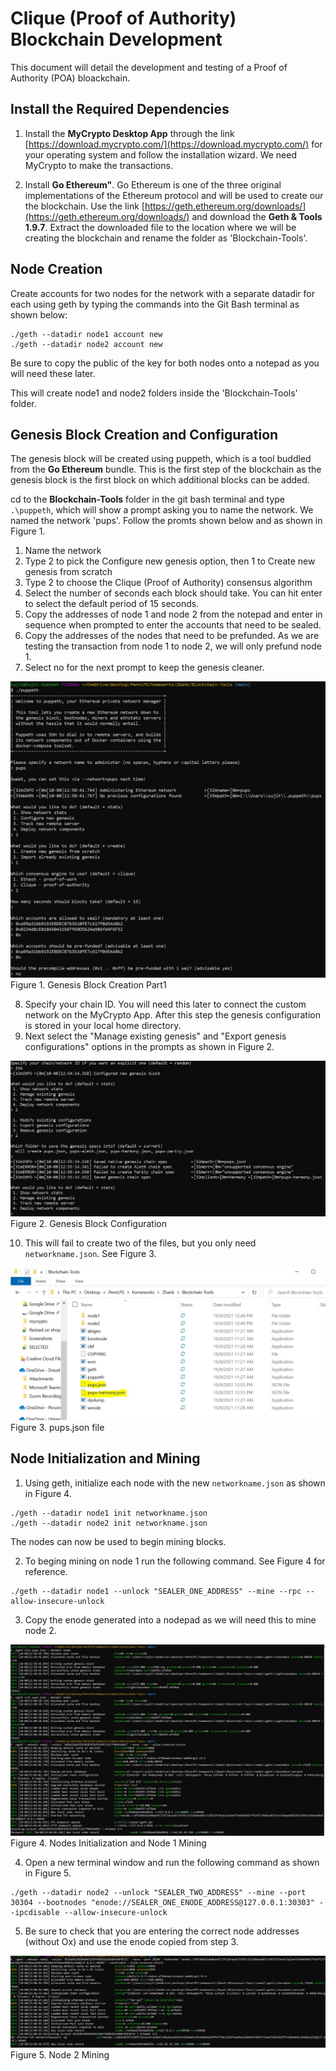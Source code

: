 # Clique (Proof of Authority) Blockchain Development
This document will detail the development and testing of a Proof of Authority (POA) bloackchain.

## Install the Required Dependencies

1) Install the **MyCrypto Desktop App** through the link [https://download.mycrypto.com/](https://download.mycrypto.com/) for your operating system and follow the installation wizard. We need MyCrypto to make the transactions. 

2) Install **Go Ethereum"**. Go Ethereum is one of the three original implementations of the Ethereum protocol and will be used to create our the blockchain. Use the link [https://geth.ethereum.org/downloads/](https://geth.ethereum.org/downloads/) and download the **Geth & Tools 1.9.7**. Extract the downloaded file to the location where we will be creating the blockchain and rename the folder as 'Blockchain-Tools'.

## Node Creation

Create accounts for two nodes for the network with a separate datadir for each using geth by typing the commands into the Git Bash terminal as shown below:
```
./geth --datadir node1 account new
./geth --datadir node2 account new
```
Be sure to copy the public of the key for both nodes onto a notepad as you will need these later.

This will create node1 and node2 folders inside the 'Blockchain-Tools' folder. 

## Genesis Block Creation and Configuration

The genesis block will be created using puppeth, which is a tool buddled from the **Go Ethereum** bundle. This is the first step of the blockchain as the genesis block is the first block on which additional blocks can be added. 

cd to the **Blockchain-Tools** folder in the git bash terminal and type `.\puppeth`, which will show a prompt asking you to name the network. We named the network 'pups'. Follow the promts shown below and as shown in Figure 1. 
1) Name the network
2) Type 2 to pick the Configure new genesis option, then 1 to Create new genesis from scratch
3) Type 2 to choose the Clique (Proof of Authority) consensus algorithm
4) Select the number of seconds each block should take. You can hit enter to select the default period of 15 seconds.
5) Copy the addresses of node 1 and node 2 from the notepad and enter in sequence when prompted to enter the accounts that need to be sealed.
6) Copy the addresses of the nodes that need to be prefunded. As we are testing the transaction from node 1 to node 2, we will only prefund node 1. 
7) Select no for the next prompt to keep the genesis cleaner. 

![Genesis Block Creation Part1](/Screenshots/step1a.JPG)
Figure 1. Genesis Block Creation Part1

8) Specify your chain ID. You will need this later to connect the custom network on the MyCrypto App. After this step the genesis configuration is stored in your local home directory.
9) Next select the "Manage existing genesis" and  "Export genesis configurations" options in the prompts as shown in Figure 2. 

![Genesis Block Configuration](/Screenshots/step1b.JPG)
Figure 2. Genesis Block Configuration

10) This will fail to create two of the files, but you only need `networkname.json`. See Figure 3.

![Files Created](/Screenshots/step1b2.JPG)
Figure 3. pups.json file

## Node Initialization and Mining

1) Using geth, initialize each node with the new `networkname.json` as shown in Figure 4.
```
./geth --datadir node1 init networkname.json
./geth --datadir node2 init networkname.json
```
The nodes can now be used to begin mining blocks.

2) To beging mining on node 1 run the following command. See Figure 4 for reference.
```
./geth --datadir node1 --unlock "SEALER_ONE_ADDRESS" --mine --rpc --allow-insecure-unlock
```
3) Copy the enode generated into a nodepad as we will need this to mine node 2.

![Node Initialization](/Screenshots/step2.JPG)
Figure 4. Nodes Initialization and Node 1 Mining

4) Open a new terminal window and run the following command as shown in Figure 5. 
```
./geth --datadir node2 --unlock "SEALER_TWO_ADDRESS" --mine --port 30304 --bootnodes "enode://SEALER_ONE_ENODE_ADDRESS@127.0.0.1:30303" --ipcdisable --allow-insecure-unlock
```
5) Be sure to check that you are entering the correct node addresses (without Ox) and use the enode copied from step 3.

![Node Initialization](/Screenshots/step3.JPG)
Figure 5. Node 2 Mining